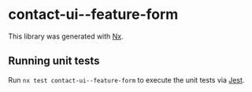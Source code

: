 # contact-ui--feature-form

This library was generated with [Nx](https://nx.dev).

## Running unit tests

Run `nx test contact-ui--feature-form` to execute the unit tests via [Jest](https://jestjs.io).
